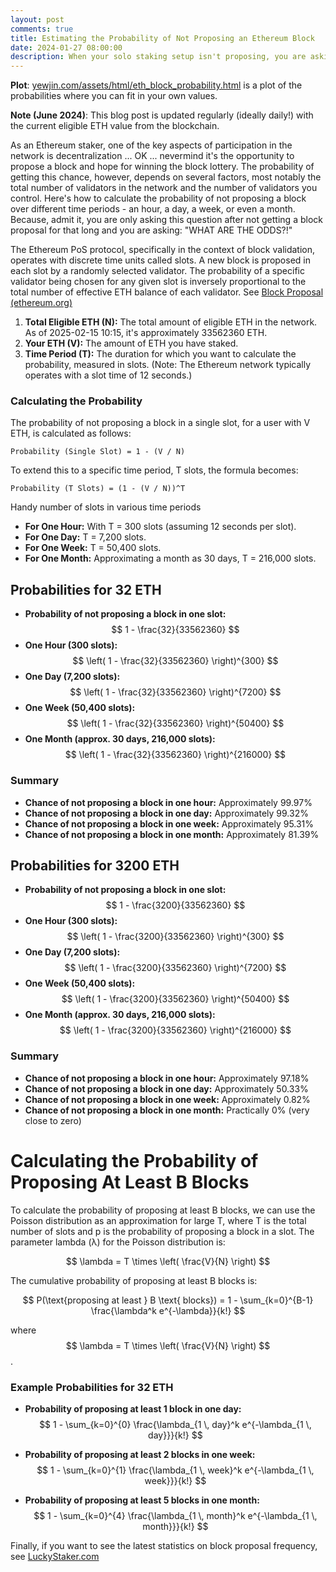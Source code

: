 ```yaml
---
layout: post
comments: true
title: Estimating the Probability of Not Proposing an Ethereum Block
date: 2024-01-27 08:00:00
description: When your solo staking setup isn't proposing, you are asking "WHAT ARE THE ODDS?!"
---
```


**Plot**: [yewjin.com/assets/html/eth_block_probability.html](https://www.yewjin.com/assets/html/eth_block_probability.html) is a plot of the probabilities where you can fit in your own values.

**Note (June 2024)**: This blog post is updated regularly (ideally daily!) with the current eligible ETH value from the blockchain.

As an Ethereum staker, one of the key aspects of participation in the network is decentralization ... OK ... nevermind it's the opportunity to propose a block and hope for winning the block lottery. The probability of getting this chance, however, depends on several factors, most notably the total number of validators in the network and the number of validators you control. Here's how to calculate the probability of not proposing a block over different time periods - an hour, a day, a week, or even a month. Because, admit it, you are only asking this question after not getting a block proposal for that long and you are asking: "WHAT ARE THE ODDS?!"

The Ethereum PoS protocol, specifically in the context of block validation, operates with discrete time units called slots. A new block is proposed in each slot by a randomly selected validator. The probability of a specific validator being chosen for any given slot is inversely proportional to the total number of effective ETH balance of each validator. See [Block Proposal (ethereum.org)](https://ethereum.org/en/developers/docs/consensus-mechanisms/pos/block-proposal/)

1. **Total Eligible ETH (N):** The total amount of eligible ETH in the network. As of 2025-02-15 10:15, it's approximately 33562360 ETH.
2. **Your ETH (V):** The amount of ETH you have staked.
3. **Time Period (T):** The duration for which you want to calculate the probability, measured in slots. (Note: The Ethereum network typically operates with a slot time of 12 seconds.)

### Calculating the Probability

The probability of not proposing a block in a single slot, for a user with V ETH, is calculated as follows:

```
Probability (Single Slot) = 1 - (V / N)
```

To extend this to a specific time period, T slots, the formula becomes:

```
Probability (T Slots) = (1 - (V / N))^T
```

Handy number of slots in various time periods

- **For One Hour:** With T = 300 slots (assuming 12 seconds per slot).
- **For One Day:** T = 7,200 slots.
- **For One Week:** T = 50,400 slots.
- **For One Month:** Approximating a month as 30 days, T = 216,000 slots.

## Probabilities for 32 ETH

- **Probability of not proposing a block in one slot:** $$ 1 - \frac{32}{33562360} $$
- **One Hour (300 slots):** $$ \left( 1 - \frac{32}{33562360} \right)^{300} $$
- **One Day (7,200 slots):** $$ \left( 1 - \frac{32}{33562360} \right)^{7200} $$
- **One Week (50,400 slots):** $$ \left( 1 - \frac{32}{33562360} \right)^{50400} $$
- **One Month (approx. 30 days, 216,000 slots):** $$ \left( 1 - \frac{32}{33562360} \right)^{216000} $$

### Summary

- **Chance of not proposing a block in one hour:** Approximately 99.97%
- **Chance of not proposing a block in one day:** Approximately 99.32%
- **Chance of not proposing a block in one week:** Approximately 95.31%
- **Chance of not proposing a block in one month:** Approximately 81.39%

## Probabilities for 3200 ETH

- **Probability of not proposing a block in one slot:** $$ 1 - \frac{3200}{33562360} $$
- **One Hour (300 slots):** $$ \left( 1 - \frac{3200}{33562360} \right)^{300} $$
- **One Day (7,200 slots):** $$ \left( 1 - \frac{3200}{33562360} \right)^{7200} $$
- **One Week (50,400 slots):** $$ \left( 1 - \frac{3200}{33562360} \right)^{50400} $$
- **One Month (approx. 30 days, 216,000 slots):** $$ \left( 1 - \frac{3200}{33562360} \right)^{216000} $$

### Summary

- **Chance of not proposing a block in one hour:** Approximately 97.18%
- **Chance of not proposing a block in one day:** Approximately 50.33%
- **Chance of not proposing a block in one week:** Approximately 0.82%
- **Chance of not proposing a block in one month:** Practically 0% (very close to zero)

# Calculating the Probability of Proposing At Least B Blocks

To calculate the probability of proposing at least B blocks, we can use the Poisson distribution as an approximation for large T, where T is the total number of slots and p is the probability of proposing a block in a slot. The parameter lambda (λ) for the Poisson distribution is:

$$ \lambda = T \times \left( \frac{V}{N} \right) $$

The cumulative probability of proposing at least B blocks is:

<!-- prettier-ignore -->
$$ P(\text{proposing at least } B \text{ blocks}) = 1 - \sum_{k=0}^{B-1} \frac{\lambda^k e^{-\lambda}}{k!} $$

where $$ \lambda = T \times \left( \frac{V}{N} \right) $$.

### Example Probabilities for 32 ETH

<!-- prettier-ignore -->
- **Probability of proposing at least 1 block in one day:** $$ 1 - \sum_{k=0}^{0} \frac{\lambda_{1 \, day}^k e^{-\lambda_{1 \, day}}}{k!} $$
<!-- prettier-ignore -->
- **Probability of proposing at least 2 blocks in one week:** $$ 1 - \sum_{k=0}^{1} \frac{\lambda_{1 \, week}^k e^{-\lambda_{1 \, week}}}{k!} $$
<!-- prettier-ignore -->
- **Probability of proposing at least 5 blocks in one month:** $$ 1 - \sum_{k=0}^{4} \frac{\lambda_{1 \, month}^k e^{-\lambda_{1 \, month}}}{k!} $$

Finally, if you want to see the latest statistics on block proposal frequency, see [LuckyStaker.com](https://luckystaker.com/home/)
